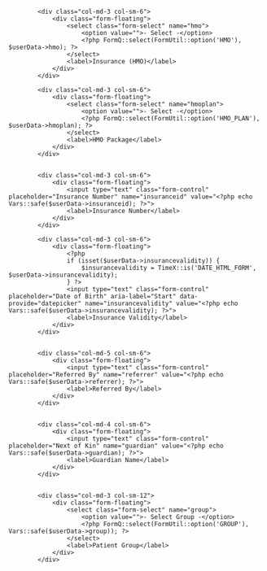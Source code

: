 
			<div class="col-md-3 col-sm-6">
				<div class="form-floating">
					<select class="form-select" name="hmo">
						<option value="">- Select -</option>
						<?php FormQ::select(FormUtil::option('HMO'), $userData->hmo); ?>
					</select>
					<label>Insurance (HMO)</label>
				</div>
			</div>

			<div class="col-md-3 col-sm-6">
				<div class="form-floating">
					<select class="form-select" name="hmoplan">
						<option value="">- Select -</option>
						<?php FormQ::select(FormUtil::option('HMO_PLAN'), $userData->hmoplan); ?>
					</select>
					<label>HMO Package</label>
				</div>
			</div>


			<div class="col-md-3 col-sm-6">
				<div class="form-floating">
					<input type="text" class="form-control" placeholder="Insurance Number" name="insuranceid" value="<?php echo Vars::safe($userData->insuranceid); ?>">
					<label>Insurance Number</label>
				</div>
			</div>

			<div class="col-md-3 col-sm-6">
				<div class="form-floating">
					<?php
					if (isset($userData->insurancevalidity)) {
						$insurancevalidity = TimeX::is('DATE_HTML_FORM', $userData->insurancevalidity);
					} ?>
					<input type="text" class="form-control" placeholder="Date of Birth" aria-label="Start" data-provide="datepicker" name="insurancevalidity" value="<?php echo Vars::safe($userData->insurancevalidity); ?>">
					<label>Insurance Validity</label>
				</div>
			</div>


			<div class="col-md-5 col-sm-6">
				<div class="form-floating">
					<input type="text" class="form-control" placeholder="Referred By" name="referrer" value="<?php echo Vars::safe($userData->referrer); ?>">
					<label>Referred By</label>
				</div>
			</div>


			<div class="col-md-4 col-sm-6">
				<div class="form-floating">
					<input type="text" class="form-control" placeholder="Next of Kin" name="guardian" value="<?php echo Vars::safe($userData->guardian); ?>">
					<label>Guardian Name</label>
				</div>
			</div>


			<div class="col-md-3 col-sm-12">
				<div class="form-floating">
					<select class="form-select" name="group">
						<option value="">- Select Group -</option>
						<?php FormQ::select(FormUtil::option('GROUP'), Vars::safe($userData->group)); ?>
					</select>
					<label>Patient Group</label>
				</div>
			</div>
